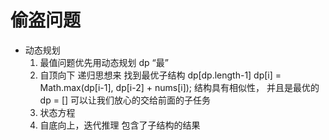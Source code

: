 # 偷盗问题
  
- 动态规划
    1. 最值问题优先用动态规划  dp
    “最”   
    2. 自顶向下  递归思想来 找到最优子结构
    dp[dp.length-1] 
    dp[i] = Math.max(dp[i-1], dp[i-2] + nums[i]);
    结构具有相似性， 并且是最优的  dp = [] 可以让我们放心的交给前面的子任务
    3. 状态方程
    4. 自底向上，迭代推理
        包含了子结构的结果
